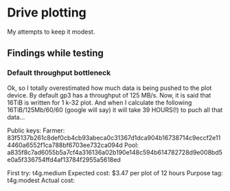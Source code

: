 # Drive plotting
My attempts to keep it modest.

## Findings while testing

### Default throughput bottleneck
Ok, so I totally overestimated how much data is being pushed to the plot device. By default gp3 has a throughput of 125 MB/s. Now, it is said that 16TiB is written for 1 k-32 plot. And when I calculate the following 16TiB/125Mb/60/60 (google will say) it will take 39 HOURS(!) to puch all that data...

Public keys:
Farmer: 83f5137b261c8def0cb4cb93abeca0c31367d1dca904b16738714c9eccf2e114460a6552f1ca788bf6703ee732ca094d
Pool: a835f8c7ad6055b5a7cf4a316136a02b190e148c594b614782728d9e008bd5e0a5f336754ffd4af13784f2955a5618ed

First try: t4g.medium
Expected cost: $3.47 per plot of 12 hours
Purpose tag: t4g.modest
Actual cost: 
